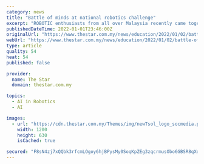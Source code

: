 ```yaml
---
category: news
title: "Battle of minds at national robotics challenge"
excerpt: "ROBOTIC enthusiasts from all over Malaysia recently came together for a showdown battle to prove their prowess in robotic creation."
publishedDateTime: 2022-01-01T23:46:00Z
originalUrl: "https://www.thestar.com.my/news/education/2022/01/02/battle-of-minds-at-national-robotics-challenge"
webUrl: "https://www.thestar.com.my/news/education/2022/01/02/battle-of-minds-at-national-robotics-challenge"
type: article
quality: 54
heat: 54
published: false

provider:
  name: The Star
  domain: thestar.com.my

topics:
  - AI in Robotics
  - AI

images:
  - url: "https://cdn.thestar.com.my/Themes/img/newTsol_logo_socmedia.png"
    width: 1200
    height: 630
    isCached: true

secured: "F8sN4zj7xQQbk3rfcmLOgoy6hjBPysMy0SoqKpZEg3zqcrmusObo6GBSR8qXd0OdRyxa0/DCzxNBTa/x1VRDnqUWdZYR2R3hjB3NwlB31lcfKwsQkY+UdiiAJM27Rr128V5vFiRO7fDKjWnsgtGnBMyq+BEXPEXmE4DND4Jp4Ajh6tmM5OHGZN2PBkGqApahs/HDCa23dV/6zz5TVTA/C3Tb3HNM6WQusuL+3vV1fDXW77ScX0rFoi3U3LWcsf6FpXGbRv5xHAvRzJAobUUEinBvpaLY6bcFydqC5deqKl4fVcLmCqIS5L4554z7LE/Ho/kz1GjAEpsSl+w2jvNbOXd5KxCepaRZuuLFtfLYQn4=;3Mf+0BpsvUWidV6b60nLFA=="
---
```


